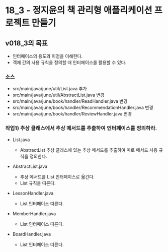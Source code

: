 # 18_3 - 정지윤의 책 관리형 애플리케이션 프로젝트 만들기

## v018_3의 목표

- 인터페이스의 용도와 이점을 이해한다.
- 객체 간의 사용 규칙을 정의할 때 인터페이스를 활용할 수 있다.

### 소스 

- src/main/java/june/util/List.java 추가
- src/main/java/june/util/AbstractList.java 변경
- src/main/java/june/book/handler/ReadHandler.java 변경
- src/main/java/june/book/handler/RecommendationHandler.java 변경
- src/main/java/june/book/handler/ReviewHandler.java 변경

### 작업1) 추상 클래스에서 추상 메서드를 추출하여 인터페이스를 정의하라.

- List.java
    - AbstractList 추상 클래스에 있는 추상 메서드를 추출하여 따로 메서드 사용 규칙을 정의한다.
    
- AbstractList.java
    - 추상 메서드를 List 인터페이스로 옮긴다.
    - List 규칙을 따른다.
    
- LessonHandler.java 
    - List 인터페이스 따른다.

- MemberHandler.java
    - List 인터페이스 따른다.
    
- BoardHandler.java
    - List 인터페이스 따른다.

  
  
  